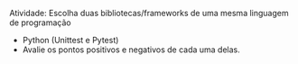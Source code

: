 Atividade: 
Escolha duas bibliotecas/frameworks de uma mesma linguagem de programação
- Python (Unittest e Pytest)
- Avalie os pontos positivos e negativos de cada uma delas.
